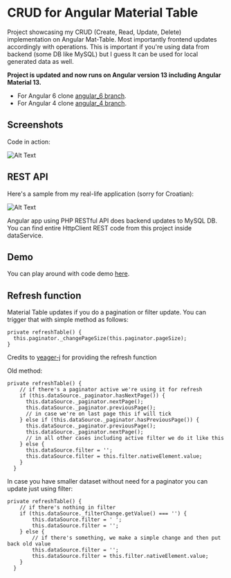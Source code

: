 # CRUD for Angular Material Table

Project showcasing my CRUD (Create, Read, Update, Delete) implementation on Angular Mat-Table. Most importantly frontend updates accordingly
with operations. This is important if you're using data from backend (some DB like MySQL) but I guess It can be used for local generated data
as well.

**Project is updated and now runs on Angular version 13 including Angular Material 13.**
* For Angular 6 clone [angular_6 branch](https://github.com/marinantonio/angular-ng-todo-app/tree/angular_6).
* For Angular 4 clone [angular_4 branch](https://github.com/marinantonio/angular-ng-todo-app/tree/angular_4).

## Screenshots

Code in action:

![Alt Text](https://i.imgur.com/QcXMtzK.gif)


## REST API
Here's a sample from my real-life application (sorry for Croatian):

![Alt Text](https://i.stack.imgur.com/atzqB.gif)

Angular app using PHP RESTful API does backend updates to MySQL DB.
You can find entire HttpClient REST code from this project inside dataService.

## Demo

You can play around with code demo [here](https://marinantonio.github.io/angular-ng-todo-app/).

## Refresh function

Material Table updates if you do a pagination or filter update. You can trigger that with simple method
as follows:

```
private refreshTable() {
  this.paginator._changePageSize(this.paginator.pageSize);
}
```
Credits to [yeager-j](https://github.com/marinantonio/angular-ng-todo-app/issues/12) for providing the refresh function

Old method:
```
private refreshTable() {
    // if there's a paginator active we're using it for refresh
    if (this.dataSource._paginator.hasNextPage()) {
      this.dataSource._paginator.nextPage();
      this.dataSource._paginator.previousPage();
      // in case we're on last page this if will tick
    } else if (this.dataSource._paginator.hasPreviousPage()) {
      this.dataSource._paginator.previousPage();
      this.dataSource._paginator.nextPage();
      // in all other cases including active filter we do it like this
    } else {
      this.dataSource.filter = '';
      this.dataSource.filter = this.filter.nativeElement.value;
    }
  }
```

In case you have smaller dataset without need for a paginator you can update just using filter:

```
private refreshTable() {
    // if there's nothing in filter
    if (this.dataSource._filterChange.getValue() === '') {
        this.dataSource.filter = ' ';
        this.dataSource.filter = '';
    } else {
        // if there's something, we make a simple change and then put back old value
        this.dataSource.filter = '';
        this.dataSource.filter = this.filter.nativeElement.value;
    }
  }
```
